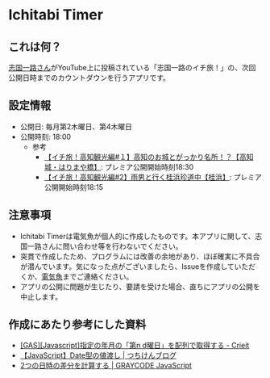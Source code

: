 # Ichitabi Timer

## これは何？

[志国一路さん](https://www.youtube.com/c/ShikuniIchiro)がYouTube上に投稿されている「志国一路のイチ旅！」の、次回公開日時までのカウントダウンを行うアプリです。

## 設定情報

- 公開日: 毎月第2木曜日、第4木曜日
- 公開時刻: 18:00
    - 参考
      - [【イチ旅！高知観光編#１】高知のお城とがっかり名所！？【高知城・はりまや橋】](https://www.youtube.com/watch?v=0L1wjeyx6Ho): プレミア公開開始時刻18:30
      - [【イチ旅！高知観光編#2】雨男と行く桂浜珍道中【桂浜】](https://www.youtube.com/watch?v=wMeWg6hPZaQ): プレミア公開開始時刻18:15

## 注意事項

- Ichitabi Timerは電気魚が個人的に作成したものです。本アプリに関して、志国一路さんに問い合わせ等を行わないでください。
- 突貫で作成したため、プログラムには改善の余地があり、ほぼ確実に不具合が潜んでいます。気になった点がございましたら、Issueを作成していただくか、[電気魚](https://twitter.com/denkiuo604)までご連絡ください。
- アプリの公開に問題が生じたり、要請を受けた場合、直ちにアプリの公開を中止します。

## 作成にあたり参考にした資料

- [[GAS][Javascript]指定の年月の「第n d曜日」を配列で取得する - Crieit](https://crieit.net/posts/GAS-Javascript-n-d)
- [【JavaScript】Date型の値渡し | つちけんブログ](https://tsuchikenblog.com/javascript-tips1/)
- [2つの日時の差分を計算する | GRAYCODE JavaScript](https://gray-code.com/javascript/calculate-the-difference-between-two-dates-and-times/)
